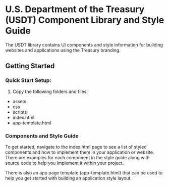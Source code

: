 # U.S. Department of the Treasury (USDT) Component Library and Style Guide

The USDT library contains UI components and style information for building websites and applications using the Treasury branding.

## Getting Started

### Quick Start Setup:

1. Copy the following folders and files:
* assets
* css
* scripts
* index.html
* app-template.html

### Components and Style Guide

To get started, navigate to the index.html page to see a list of styled components and how to implement them in your application or website. There are examples for each component in the style guide along with source code to help you implement it within your project.

There is also an app page template (app-template.html) that can be used to help you get started with building an application style layout. 

